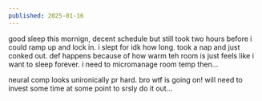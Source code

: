 ```yaml
---
published: 2025-01-16
---
```


good sleep this mornign, decent schedule but still took two hours before i could ramp up and lock in. i slept for idk how long. took a nap and just conked out. def happens because of how warm teh room is just feels like i want to sleep forever. i need to micromanage room temp then...

neural comp looks unironically pr hard. bro wtf is going on! will need to invest some time at some point to srsly do it out...